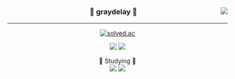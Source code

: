<div align="center">
  
  <img align="right" src="https://github-readme-stats.vercel.app/api/top-langs/?username=graydelay&exclude_repo=Computer-Science-Engineering,clone-web-scrapper&hide=Procfile&layout=compact&langs_count=8"/>
  
  ### 🎯 graydelay 📸
  
  ---
  
  <a href="https://github.com/graydelay"><img alt="solved.ac" src="https://hits.seeyoufarm.com/api/count/incr/badge.svg?url=https%3A%2F%2Fgithub.com%2Fgraydelay&count_bg=%23000000&title_bg=%23000000&icon=github.svg&icon_color=%23E7E7E7&title=github&edge_flat=false)"/></a>
 
  <a href="https://velog.io/@graydelay"><img src="https://img.shields.io/badge/graydelay.log-3DDC84?style=flat-square&logo=Velog&logoColor=white"/></a>
  <a href="https://graydelay.notion.site/graydelay/PROJECT-STUDY-LIST-be40536921c942fbad50fcb673b4a0ea"><img src="https://img.shields.io/badge/PROJECT & STUDY-ffffff?style=flat-square&logo=notion&logoColor=black"/></a>

  📝 Studying 📝<br/>
  <img src="https://img.shields.io/badge/Spring Security-6DB33F?style=square&logo=Spring Security&logoColor=white"/> <img src="https://img.shields.io/badge/NestJS-E0234E?style=square&logo=NestJS&logoColor=white"/>


  <br> 
</div>



<!--
### Languages

<img src="https://img.shields.io/badge/Java-007396?style=square&logo=Java&logoColor=white"/> <img src="https://img.shields.io/badge/JavaScript-F7DF1E?style=square&logo=JavaScript&logoColor=black"/> <img src="https://img.shields.io/badge/TypeScript-3178C6?style=square&logo=TypeScript&logoColor=white"/> <img src="https://img.shields.io/badge/HTML5-E34F26?style=square&logo=HTML5&logoColor=white"/> <img src="https://img.shields.io/badge/CSS3-1572B6?style=square&logo=CSS3&logoColor=white"/> 


### Frameworks / Libaray

<img src="https://img.shields.io/badge/Spring-6DB33F?style=square&logo=Spring&logoColor=white"/> <img src="https://img.shields.io/badge/Spring Boot-6DB33F?style=square&logo=Spring Boot&logoColor=white"/> <img src="https://img.shields.io/badge/Gradle-02303A?style=square&logo=Gradle&logoColor=white"/> <img src="https://img.shields.io/badge/Jquery-0769AD?style=square&logo=jquery&logoColor=white"/> <img src="https://img.shields.io/badge/Gulp-CF4647?style=square&logo=Gulp&logoColor=white"/> <img src="https://img.shields.io/badge/Jest-C21325?style=square&logo=Jest&logoColor=white"/>

### Server

<img src="https://img.shields.io/badge/Oracle-F80000?style=square&logo=Oracle&logoColor=white"/> <img src="https://img.shields.io/badge/mysql-4479A1?style=square&logo=mysql&logoColor=white"/> <img src="https://img.shields.io/badge/Apache Tomcat-F8DC75?style=square&logo=Apache Tomcat&logoColor=black"/>

### Environment

<img src="https://img.shields.io/badge/macOS-000000?style=square&logo=macOS&logoColor=white"/> <img src="https://img.shields.io/badge/Windows-0078D6?style=square&logo=Windows&logoColor=white"/>

### Util

<img src="https://img.shields.io/badge/Visual Studio Code-007ACC?style=square&logo=Visual Studio Code&logoColor=white"/> <img src="https://img.shields.io/badge/IntelliJ IDEA-000000?style=square&logo=IntelliJ IDEA&logoColor=white"/> <img src="https://img.shields.io/badge/Eclipse IDE-2C2255?style=square&logo=Eclipse IDE&logoColor=white"/> <img src="https://img.shields.io/badge/Slack-4A154B?style=square&logo=Slack&logoColor=white"/> <img src="https://img.shields.io/badge/Microsoft Teams-6264A7?style=square&logo=Microsoft Teams&logoColor=white"/> <img src="https://img.shields.io/badge/Notion-000000?style=square&logo=Notion&logoColor=white"/>

### Node

<img src="https://img.shields.io/badge/Node.js-339933?style=square&logo=Node.js&logoColor=white"/> <img src="https://img.shields.io/badge/npm-CB3837?style=square&logo=npm&logoColor=white"/> <img src="https://img.shields.io/badge/yarn-2C8EBB?style=square&logo=yarn&logoColor=white"/> <img src="https://img.shields.io/badge/Webpack-8DD6F9?style=square&logo=Webpack&logoColor=black"/> 

### Configuration Management

<img src="https://img.shields.io/badge/Git-F05032?style=square&logo=Git&logoColor=white"/> <img src="https://img.shields.io/badge/Gitlab-FCA121?style=square&logo=Gitlab&logoColor=white"/> <img src="https://img.shields.io/badge/Github-181717?style=square&logo=Github&logoColor=white"/> 

  
## 📝 Studying

<img src="https://img.shields.io/badge/Spring Security-6DB33F?style=square&logo=Spring Security&logoColor=white"/> <img src="https://img.shields.io/badge/NestJS-E0234E?style=square&logo=NestJS&logoColor=white"/>
-->



<!---
- 👋 Hi, I’m @graydelay
- 👀 I’m interested in ...
- 🌱 I’m currently learning ...
- 💞️ I’m looking to collaborate on ...
- 📫 How to reach me ...

graydelay/graydelay is a ✨ special ✨ repository because its `README.md` (this file) appears on your GitHub profile.
You can click the Preview link to take a look at your changes.
--->
